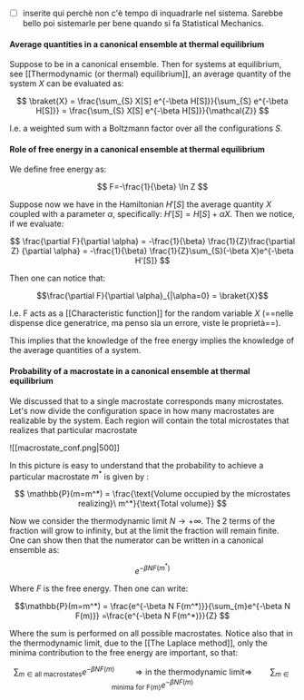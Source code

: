 - [ ] inserite qui perchè non c'è tempo di inquadrarle nel sistema. Sarebbe bello poi sistemarle per bene quando si fa Statistical Mechanics.

####  Average quantities in a canonical ensemble at thermal equilibrium 
Suppose to be in a canonical ensemble. Then for systems at equilibrium, see [[Thermodynamic (or thermal) equilibrium]], an average quantity of the system $X$ can be evaluated as:

$$ \braket{X} = \frac{\sum_{S} X[S] e^{-\beta H[S]}}{\sum_{S} e^{-\beta H[S]}} = \frac{\sum_{S} X[S] e^{-\beta H[S]}}{\mathcal{Z}}  $$

I.e. a weighted sum with a Boltzmann factor over all the configurations $S$.

#### Role of free energy in a canonical ensemble at thermal equilibrium
We define free energy as:

$$ F=-\frac{1}{\beta} \ln Z $$

Suppose now we have in the Hamiltonian $H'[S]$ the average quantity $X$ coupled with a parameter $\alpha$, specifically: $H'[S]=H[S] + \alpha X$.
Then we notice, if we evaluate:

$$ \frac{\partial F}{\partial \alpha} = -\frac{1}{\beta} \frac{1}{Z}\frac{\partial Z}  {\partial \alpha} = -\frac{1}{\beta} \frac{1}{Z}\sum_{S}(-\beta X)e^{-\beta H'[S]} $$

Then one can notice that:

$$\frac{\partial F}{\partial \alpha}_{|\alpha=0} = \braket{X}$$

I.e. F acts as a [[Characteristic function]] for the random variable $X$ (==nelle dispense dice generatrice, ma penso sia un errore, viste le proprietà==).

This implies that the knowledge of the free energy implies the knowledge of the average quantities of a system.

#### Probability of a macrostate in a canonical ensemble at thermal equilibrium 

We discussed that to a single macrostate corresponds many microstates.
Let's now divide the configuration space in how many macrostates are realizable by the system.
Each region will contain the total microstates that realizes that particular macrostate

![[macrostate_conf.png|500]]

In this picture is easy to understand that the probability to achieve a particular macrostate $m^*$ is given by :

$$ \mathbb{P}(m=m^*) = \frac{\text{Volume occupied by the microstates realizing}\ m^*}{\text{Total volume}} $$

Now we consider the thermodynamic limit $N \to +\infty$.
The 2 terms of the fraction will grow to infinity, but at the limit the fraction will remain finite.
One can show then that the numerator can be written in a canonical ensemble as:

$$ e^{-\beta N F(m^*)} $$

Where $F$ is the free energy. Then one can write:

$$\mathbb{P}(m=m^*) = \frac{e^{-\beta N F(m^*)}}{\sum_{m}e^{-\beta N F(m)}}  =\frac{e^{-\beta N F(m^*)}}{Z}   $$

Where the sum is performed on all possible macrostates.
Notice also that in the thermodynamic limit, due to the [[The Laplace method]], only the minima contribution to the free energy are important, so that:

$$ \sum_{m \in \text{all macrostates}}e^{-\beta N F(m)} \qquad \Rightarrow \text{in the thermodynamic limit} \Rightarrow \qquad \sum_{m \in \text{minima for F(m)}}e^{-\beta N F(m)}$$
